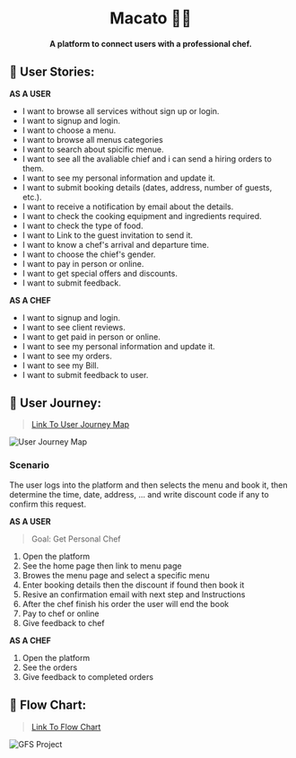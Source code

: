 <h1 align="center">Macato 👩‍🍳</h1>

<h4 align="center"> A platform to connect users with a professional chef.</h4>

## 📝 User Stories:
**AS A USER**
- I want to browse all services without sign up or login.
- I want to signup and login.
- I want to choose a menu.
- I want to browse all menus categories
- I want to search about spicific menue.
- I want to see all the avaliable chief and i can send a hiring orders to them.
- I want to see my personal information and update it.
- I want to submit booking details (dates, address, number of guests, etc.).
- I want to receive a notification by email about the details.
- I want to check the cooking equipment and ingredients required.
- I want to check the type of food.
- I want to Link to the guest invitation to send it.
- I want to know a chef's arrival and departure time.
- I want to choose the chief's gender.
- I want to pay in person or online.
- I want to get special offers and discounts.
- I want to submit feedback.


**AS A CHEF**
- I want to signup and login.
- I want to see client reviews.
- I want to get paid in person or online.
- I want to see my personal information and update it.
- I want to see my orders.
- I want to see my Bill.
- I want to submit feedback to user.


## 🚀 User Journey:

> [Link To User Journey Map](https://www.figma.com/file/DdZyBENqzPptBdnqqZqme3/GFS-Project?node-id=0%3A1)

![User Journey Map](https://user-images.githubusercontent.com/58392811/169703433-c59522ed-6853-4cb2-a99c-0fbd5ec3a31c.jpg)


### Scenario
The user logs into the platform and then selects the menu and book it, then determine the time, date, address, ... and write discount code if any to confirm this request.


**AS A USER**
> Goal: Get Personal Chef
1. Open the platform
2. See the home page then link to menu page
3. Browes the menu page and select a specific menu
4. Enter booking details then the discount if found then book it
5. Resive an confirmation email with next step and Instructions
6. After the chef finish his order the user will end the book
7. Pay to chef or online
8. Give feedback to chef

**AS A CHEF**
1. Open the platform
2. See the orders
3. Give feedback to completed orders


## 🎨 Flow Chart:

> [Link To Flow Chart](https://www.figma.com/file/DdZyBENqzPptBdnqqZqme3/GFS-Project?node-id=0%3A1)

![GFS Project](https://user-images.githubusercontent.com/58392811/169700627-f829fb60-6d80-4377-ab89-77b45d7c7385.jpg)
